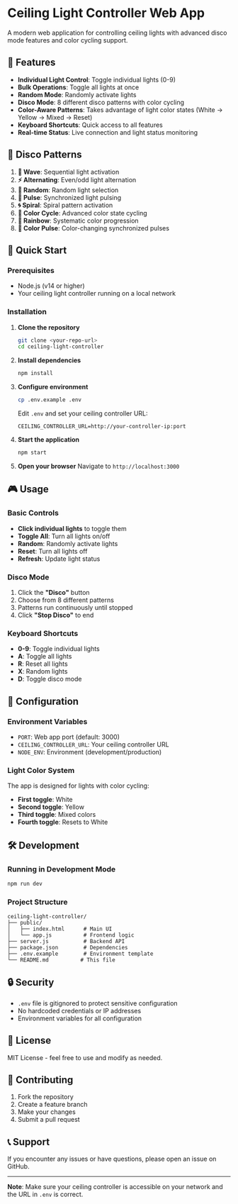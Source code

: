 # Ceiling Light Controller Web App

A modern web application for controlling ceiling lights with advanced disco mode features and color cycling support.

## 🌟 Features

- **Individual Light Control**: Toggle individual lights (0-9)
- **Bulk Operations**: Toggle all lights at once
- **Random Mode**: Randomly activate lights
- **Disco Mode**: 8 different disco patterns with color cycling
- **Color-Aware Patterns**: Takes advantage of light color states (White → Yellow → Mixed → Reset)
- **Keyboard Shortcuts**: Quick access to all features
- **Real-time Status**: Live connection and light status monitoring

## 🎨 Disco Patterns

1. **🌊 Wave**: Sequential light activation
2. **⚡ Alternating**: Even/odd light alternation
3. **🎲 Random**: Random light selection
4. **💫 Pulse**: Synchronized light pulsing
5. **🌀 Spiral**: Spiral pattern activation
6. **🌈 Color Cycle**: Advanced color state cycling
7. **🌈 Rainbow**: Systematic color progression
8. **🎨 Color Pulse**: Color-changing synchronized pulses

## 🚀 Quick Start

### Prerequisites
- Node.js (v14 or higher)
- Your ceiling light controller running on a local network

### Installation

1. **Clone the repository**
   ```bash
   git clone <your-repo-url>
   cd ceiling-light-controller
   ```

2. **Install dependencies**
   ```bash
   npm install
   ```

3. **Configure environment**
   ```bash
   cp .env.example .env
   ```
   Edit `.env` and set your ceiling controller URL:
   ```
   CEILING_CONTROLLER_URL=http://your-controller-ip:port
   ```

4. **Start the application**
   ```bash
   npm start
   ```

5. **Open your browser**
   Navigate to `http://localhost:3000`

## 🎮 Usage

### Basic Controls
- **Click individual lights** to toggle them
- **Toggle All**: Turn all lights on/off
- **Random**: Randomly activate lights
- **Reset**: Turn all lights off
- **Refresh**: Update light status

### Disco Mode
1. Click the **"Disco"** button
2. Choose from 8 different patterns
3. Patterns run continuously until stopped
4. Click **"Stop Disco"** to end

### Keyboard Shortcuts
- **0-9**: Toggle individual lights
- **A**: Toggle all lights
- **R**: Reset all lights
- **X**: Random lights
- **D**: Toggle disco mode

## 🔧 Configuration

### Environment Variables
- `PORT`: Web app port (default: 3000)
- `CEILING_CONTROLLER_URL`: Your ceiling controller URL
- `NODE_ENV`: Environment (development/production)

### Light Color System
The app is designed for lights with color cycling:
- **First toggle**: White
- **Second toggle**: Yellow
- **Third toggle**: Mixed colors
- **Fourth toggle**: Resets to White

## 🛠️ Development

### Running in Development Mode
```bash
npm run dev
```

### Project Structure
```
ceiling-light-controller/
├── public/
│   ├── index.html      # Main UI
│   └── app.js          # Frontend logic
├── server.js           # Backend API
├── package.json        # Dependencies
├── .env.example        # Environment template
└── README.md          # This file
```

## 🔒 Security

- `.env` file is gitignored to protect sensitive configuration
- No hardcoded credentials or IP addresses
- Environment variables for all configuration

## 📝 License

MIT License - feel free to use and modify as needed.

## 🤝 Contributing

1. Fork the repository
2. Create a feature branch
3. Make your changes
4. Submit a pull request

## 📞 Support

If you encounter any issues or have questions, please open an issue on GitHub.

---

**Note**: Make sure your ceiling controller is accessible on your network and the URL in `.env` is correct. 